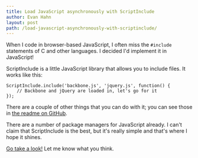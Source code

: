 ```yaml
---
title: Load JavaScript asynchronously with ScriptInclude
author: Evan Hahn
layout: post
path: /load-javascript-asynchronously-with-scriptinclude/
---
```


When I code in browser-based JavaScript, I often miss the `#include` statements of C and other languages. I decided I'd implement it in JavaScript!

ScriptInclude is a little JavaScript library that allows you to include files. It works like this:

    ScriptInclude.include('backbone.js', 'jquery.js', function() {
        // Backbone and jQuery are loaded in, let's go for it
    });

There are a couple of other things that you can do with it; you can see those in [the readme on GitHub][1].

There are a number of package managers for JavaScript already. I can't claim that ScriptInclude is the best, but it's really simple and that's where I hope it shines.

[Go take a look!][2] Let me know what you think.

[1]: http://github.com/EvanHahn/ScriptInclude/blob/master/README.md
[2]: http://github.com/EvanHahn/ScriptInclude
